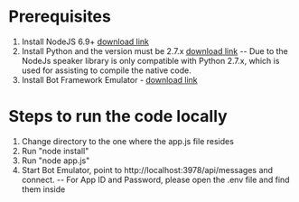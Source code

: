 ﻿# Prerequisites
1. Install NodeJS 6.9+ [download link](https://nodejs.org/en/)
2. Install Python and the version must be 2.7.x [download link](https://www.python.org/downloads/release/python-2714/)
-- Due to the NodeJs speaker library is only compatible with Python 2.7.x, which is used for assisting to compile the native code.
3. Install Bot Framework Emulator - [download link](https://github.com/Microsoft/BotFramework-Emulator)

# Steps to run the code locally
1. Change directory to the one where the app.js file resides
2. Run "node install"
3. Run "node app.js"
4. Start Bot Emulator, point to http://localhost:3978/api/messages and connect. 
-- For App ID and Password, please open the .env file and find them inside
